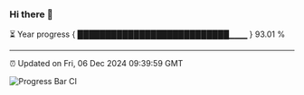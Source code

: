 ### Hi there 👋

⏳ Year progress { ███████████████████████████▁▁▁ } 93.01 %

---

⏰ Updated on Fri, 06 Dec 2024 09:39:59 GMT

![Progress Bar CI](https://github.com/IshwaranRudhara/GIT-ACTION/workflows/Progress%20Bar%20CI/badge.svg)
